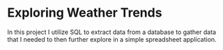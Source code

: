 # Exploring Weather Trends

In this project I utilize SQL to extract data from a database to gather data that I needed to then further explore in a simple spreadsheet application.
